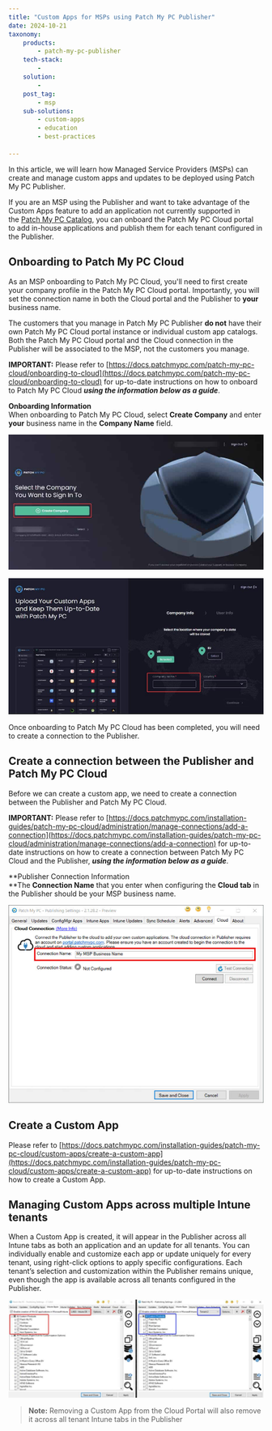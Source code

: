 ```yaml
---
title: "Custom Apps for MSPs using Patch My PC Publisher"
date: 2024-10-21
taxonomy:
    products:
        - patch-my-pc-publisher
    tech-stack:
        - 
    solution:
        - 
    post_tag:
        - msp
    sub-solutions:
        - custom-apps
        - education
        - best-practices

---
```


In this article, we will learn how Managed Service Providers (MSPs) can create and manage custom apps and updates to be deployed using Patch My PC Publisher.

If you are an MSP using the Publisher and want to take advantage of the Custom Apps feature to add an application not currently supported in the [Patch My PC Catalog](https://patchmypc.com/supported-products), you can onboard the Patch My PC Cloud portal to add in-house applications and publish them for each tenant configured in the Publisher.

## Onboarding to Patch My PC Cloud

As an MSP onboarding to Patch My PC Cloud, you'll need to first create your company profile in the Patch My PC Cloud portal. Importantly, you will set the connection name in both the Cloud portal and the Publisher to **your** business name.

The customers that you manage in Patch My PC Publisher **do not** have their own Patch My PC Cloud portal instance or individual custom app catalogs. Both the Patch My PC Cloud portal and the Cloud connection in the Publisher will be associated to the MSP, not the customers you manage.

**IMPORTANT:** Please refer to [https://docs.patchmypc.com/patch-my-pc-cloud/onboarding-to-cloud](https://docs.patchmypc.com/patch-my-pc-cloud/onboarding-to-cloud) for up-to-date instructions on how to onboard to Patch My PC Cloud _**using the information below as a guide**_.

**Onboarding Information**  
When onboarding to Patch My PC Cloud, select **Create Company** and enter **your** business name in the **Company Name** field.

![](/_images/msp_custom_apps_publisher_1.jpg)

![](/_images/msp_custom_apps_publisher_2.jpg)

Once onboarding to Patch My PC Cloud has been completed, you will need to create a connection to the Publisher.

## Create a connection between the Publisher and Patch My PC Cloud

Before we can create a custom app, we need to create a connection between the Publisher and Patch My PC Cloud.

**IMPORTANT:** Please refer to [https://docs.patchmypc.com/installation-guides/patch-my-pc-cloud/administration/manage-connections/add-a-connection](https://docs.patchmypc.com/installation-guides/patch-my-pc-cloud/administration/manage-connections/add-a-connection) for up-to-date instructions on how to create a connection between Patch My PC Cloud and the Publisher, _**using the information below as a guide**_.

**Publisher Connection Information  
**The **Connection Name** that you enter when configuring the **Cloud tab** in the Publisher should be your MSP business name.

![](/_images/msp_custom_apps_publisher_3.jpg)

## Create a Custom App

Please refer to [https://docs.patchmypc.com/installation-guides/patch-my-pc-cloud/custom-apps/create-a-custom-app](https://docs.patchmypc.com/installation-guides/patch-my-pc-cloud/custom-apps/create-a-custom-app) for up-to-date instructions on how to create a Custom App.

## Managing Custom Apps across multiple Intune tenants

When a Custom App is created, it will appear in the Publisher across all Intune tabs as both an application and an update for all tenants. You can individually enable and customize each app or update uniquely for every tenant, using right-click options to apply specific configurations. Each tenant’s selection and customization within the Publisher remains unique, even though the app is available across all tenants configured in the Publisher.

![](/_images/msp_custom_apps_publisher_4.jpg)

> **Note:** Removing a Custom App from the Cloud Portal will also remove it across all tenant Intune tabs in the Publisher